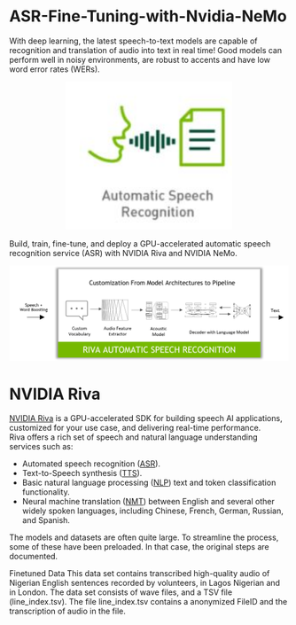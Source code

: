 # ASR-Fine-Tuning-with-Nvidia-NeMo
With deep learning, the latest speech-to-text models are capable of recognition and translation of audio into text in real time! Good models can perform well in noisy environments, are robust to accents and have low word error rates (WERs).


<p align="center">
  <img src="images/download (1).png" width=300>
</p>

Build, train, fine-tune, and deploy a GPU-accelerated
automatic speech recognition service (ASR) with NVIDIA Riva and NVIDIA NeMo. 

<img src="images/flow_custom_asr.png" width=1000>

# NVIDIA Riva

[NVIDIA Riva](https://developer.nvidia.com/riva) is a GPU-accelerated SDK for building speech AI applications, customized for your use case, and delivering real-time performance. <br>
Riva offers a rich set of speech and natural language understanding services such as:

- Automated speech recognition ([ASR](https://docs.nvidia.com/deeplearning/riva/user-guide/docs/asr/asr-overview.html)).
- Text-to-Speech synthesis ([TTS](https://docs.nvidia.com/deeplearning/riva/user-guide/docs/tts/tts-overview.html)).
- Basic natural language processing ([NLP](https://docs.nvidia.com/deeplearning/riva/user-guide/docs/nlp/nlp-overview.html)) text and token classification functionality.
- Neural machine translation ([NMT](https://docs.nvidia.com/deeplearning/riva/user-guide/docs/translation/translation-overview.html)) between English and several other widely spoken languages, including Chinese, French, German, Russian, and Spanish.

The models and datasets are often quite large.  To streamline the process, some of these have been preloaded. In that case, the original steps are documented.

Finetuned Data
This data set contains transcribed high-quality audio of Nigerian English sentences recorded by volunteers, in Lagos Nigerian and in London. The data set consists of wave files, and a TSV file (line_index.tsv). The file line_index.tsv contains a anonymized FileID and the transcription of audio in the file.